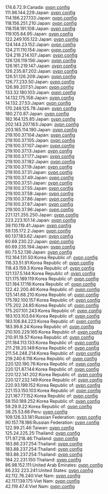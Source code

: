 174.6.72.9:Canada: [ovpn config](vpn/174_6_72_9.ovpn)  
111.96.144.229:Japan: [ovpn config](vpn/111_96_144_229.ovpn)  
114.186.227.133:Japan: [ovpn config](vpn/114_186_227_133.ovpn)  
118.156.251.210:Japan: [ovpn config](vpn/118_156_251_210.ovpn)  
118.158.191.108:Japan: [ovpn config](vpn/118_158_191_108.ovpn)  
119.105.64.95:Japan: [ovpn config](vpn/119_105_64_95.ovpn)  
122.249.105.122:Japan: [ovpn config](vpn/122_249_105_122.ovpn)  
124.144.23.152:Japan: [ovpn config](vpn/124_144_23_152.ovpn)  
124.211.110.154:Japan: [ovpn config](vpn/124_211_110_154.ovpn)  
124.219.214.107:Japan: [ovpn config](vpn/124_219_214_107.ovpn)  
126.126.119.156:Japan: [ovpn config](vpn/126_126_119_156.ovpn)  
126.161.219.147:Japan: [ovpn config](vpn/126_161_219_147.ovpn)  
126.235.87.202:Japan: [ovpn config](vpn/126_235_87_202.ovpn)  
126.51.126.209:Japan: [ovpn config](vpn/126_51_126_209.ovpn)  
126.77.233.50:Japan: [ovpn config](vpn/126_77_233_50.ovpn)  
126.99.207.51:Japan: [ovpn config](vpn/126_99_207_51.ovpn)  
133.32.180.103:Japan: [ovpn config](vpn/133_32_180_103.ovpn)  
14.132.175.158:Japan: [ovpn config](vpn/14_132_175_158.ovpn)  
14.132.27.53:Japan: [ovpn config](vpn/14_132_27_53.ovpn)  
170.249.125.78:Japan: [ovpn config](vpn/170_249_125_78.ovpn)  
180.27.0.87:Japan: [ovpn config](vpn/180_27_0_87.ovpn)  
182.164.125.85:Japan: [ovpn config](vpn/182_164_125_85.ovpn)  
202.143.207.163:Japan: [ovpn config](vpn/202_143_207_163.ovpn)  
203.165.114.190:Japan: [ovpn config](vpn/203_165_114_190.ovpn)  
219.100.37.104:Japan: [ovpn config](vpn/219_100_37_104.ovpn)  
219.100.37.105:Japan: [ovpn config](vpn/219_100_37_105.ovpn)  
219.100.37.107:Japan: [ovpn config](vpn/219_100_37_107.ovpn)  
219.100.37.13:Japan: [ovpn config](vpn/219_100_37_13.ovpn)  
219.100.37.177:Japan: [ovpn config](vpn/219_100_37_177.ovpn)  
219.100.37.182:Japan: [ovpn config](vpn/219_100_37_182.ovpn)  
219.100.37.19:Japan: [ovpn config](vpn/219_100_37_19.ovpn)  
219.100.37.31:Japan: [ovpn config](vpn/219_100_37_31.ovpn)  
219.100.37.49:Japan: [ovpn config](vpn/219_100_37_49.ovpn)  
219.100.37.51:Japan: [ovpn config](vpn/219_100_37_51.ovpn)  
219.100.37.55:Japan: [ovpn config](vpn/219_100_37_55.ovpn)  
219.100.37.58:Japan: [ovpn config](vpn/219_100_37_58.ovpn)  
219.100.37.86:Japan: [ovpn config](vpn/219_100_37_86.ovpn)  
219.100.37.87:Japan: [ovpn config](vpn/219_100_37_87.ovpn)  
219.100.37.96:Japan: [ovpn config](vpn/219_100_37_96.ovpn)  
221.121.255.250:Japan: [ovpn config](vpn/221_121_255_250.ovpn)  
223.223.101.14:Japan: [ovpn config](vpn/223_223_101_14.ovpn)  
39.110.119.41:Japan: [ovpn config](vpn/39_110_119_41.ovpn)  
59.135.172.2:Japan: [ovpn config](vpn/59_135_172_2.ovpn)  
60.137.183.62:Japan: [ovpn config](vpn/60_137_183_62.ovpn)  
60.69.230.22:Japan: [ovpn config](vpn/60_69_230_22.ovpn)  
60.69.235.194:Japan: [ovpn config](vpn/60_69_235_194.ovpn)  
60.73.52.136:Japan: [ovpn config](vpn/60_73_52_136.ovpn)  
112.164.131.50:Korea Republic of: [ovpn config](vpn/112_164_131_50.ovpn)  
116.33.51.91:Korea Republic of: [ovpn config](vpn/116_33_51_91.ovpn)  
118.43.159.3:Korea Republic of: [ovpn config](vpn/118_43_159_3.ovpn)  
121.137.5.144:Korea Republic of: [ovpn config](vpn/121_137_5_144.ovpn)  
121.175.189.119:Korea Republic of: [ovpn config](vpn/121_175_189_119.ovpn)  
121.184.17.116:Korea Republic of: [ovpn config](vpn/121_184_17_116.ovpn)  
122.42.200.46:Korea Republic of: [ovpn config](vpn/122_42_200_46.ovpn)  
125.141.68.210:Korea Republic of: [ovpn config](vpn/125_141_68_210.ovpn)  
175.192.100.157:Korea Republic of: [ovpn config](vpn/175_192_100_157.ovpn)  
175.202.24.85:Korea Republic of: [ovpn config](vpn/175_202_24_85.ovpn)  
175.207.101.243:Korea Republic of: [ovpn config](vpn/175_207_101_243.ovpn)  
183.103.103.64:Korea Republic of: [ovpn config](vpn/183_103_103_64.ovpn)  
183.106.84.223:Korea Republic of: [ovpn config](vpn/183_106_84_223.ovpn)  
183.99.8.24:Korea Republic of: [ovpn config](vpn/183_99_8_24.ovpn)  
210.100.229.165:Korea Republic of: [ovpn config](vpn/210_100_229_165.ovpn)  
210.91.19.57:Korea Republic of: [ovpn config](vpn/210_91_19_57.ovpn)  
211.184.113.133:Korea Republic of: [ovpn config](vpn/211_184_113_133.ovpn)  
211.218.20.149:Korea Republic of: [ovpn config](vpn/211_218_20_149.ovpn)  
211.54.248.214:Korea Republic of: [ovpn config](vpn/211_54_248_214.ovpn)  
219.240.6.118:Korea Republic of: [ovpn config](vpn/219_240_6_118.ovpn)  
220.120.190.76:Korea Republic of: [ovpn config](vpn/220_120_190_76.ovpn)  
220.121.87.144:Korea Republic of: [ovpn config](vpn/220_121_87_144.ovpn)  
220.122.141.202:Korea Republic of: [ovpn config](vpn/220_122_141_202.ovpn)  
220.127.232.149:Korea Republic of: [ovpn config](vpn/220_127_232_149.ovpn)  
220.93.199.152:Korea Republic of: [ovpn config](vpn/220_93_199_152.ovpn)  
221.153.150.103:Korea Republic of: [ovpn config](vpn/221_153_150_103.ovpn)  
221.167.77.152:Korea Republic of: [ovpn config](vpn/221_167_77_152.ovpn)  
58.150.189.252:Korea Republic of: [ovpn config](vpn/58_150_189_252.ovpn)  
59.29.9.22:Korea Republic of: [ovpn config](vpn/59_29_9_22.ovpn)  
38.25.53.68:Peru: [ovpn config](vpn/38_25_53_68.ovpn)  
109.126.33.181:Russian Federation: [ovpn config](vpn/109_126_33_181.ovpn)  
90.157.78.186:Russian Federation: [ovpn config](vpn/90_157_78_186.ovpn)  
122.99.21.46:Taiwan: [ovpn config](vpn/122_99_21_46.ovpn)  
125.24.225.25:Thailand: [ovpn config](vpn/125_24_225_25.ovpn)  
171.97.218.46:Thailand: [ovpn config](vpn/171_97_218_46.ovpn)  
183.88.237.254:Thailand: [ovpn config](vpn/183_88_237_254.ovpn)  
183.88.237.254:Thailand: [ovpn config](vpn/183_88_237_254.ovpn)  
183.88.237.254:Thailand: [ovpn config](vpn/183_88_237_254.ovpn)  
184.22.231.150:Thailand: [ovpn config](vpn/184_22_231_150.ovpn)  
86.98.152.111:United Arab Emirates: [ovpn config](vpn/86_98_152_111.ovpn)  
66.232.223.241:United States: [ovpn config](vpn/66_232_223_241.ovpn)  
42.112.76.240:Viet Nam: [ovpn config](vpn/42_112_76_240.ovpn)  
42.117.139.175:Viet Nam: [ovpn config](vpn/42_117_139_175.ovpn)  
42.119.47.4:Viet Nam: [ovpn config](vpn/42_119_47_4.ovpn)  
